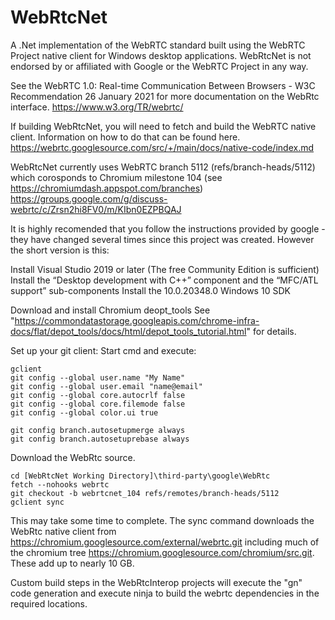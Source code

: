 # WebRtcNet
A .Net implementation of the WebRTC standard built using the WebRTC Project native client for Windows desktop applications. WebRtcNet is not endorsed by or affiliated with Google or the WebRTC Project in any way.

See the WebRTC 1.0: Real-time Communication Between Browsers - W3C Recommendation 26 January 2021 for more documentation on the WebRtc interface. 
https://www.w3.org/TR/webrtc/

If building WebRtcNet, you will need to fetch and build the WebRTC native client. Information on how to do that can be found here.
https://webrtc.googlesource.com/src/+/main/docs/native-code/index.md

WebRtcNet currently uses WebRTC branch 5112 (refs/branch-heads/5112) which corosponds to Chromium milestone 104 (see https://chromiumdash.appspot.com/branches)
https://groups.google.com/g/discuss-webrtc/c/Zrsn2hi8FV0/m/KIbn0EZPBQAJ


It is highly recomended that you follow the instructions provided by google - they have changed several times since this project was created. However the short version is this:

Install Visual Studio 2019 or later (The free Community Edition is sufficient)
	 Install the “Desktop development with C++” component and the “MFC/ATL support” sub-components
	 Install the 10.0.20348.0 Windows 10 SDK

Download and install Chromium deopt_tools See "https://commondatastorage.googleapis.com/chrome-infra-docs/flat/depot_tools/docs/html/depot_tools_tutorial.html" for details.

Set up your git client:
Start cmd and execute:

	gclient
	git config --global user.name "My Name"
	git config --global user.email "name@email"
	git config --global core.autocrlf false
	git config --global core.filemode false
	git config --global color.ui true

	git config branch.autosetupmerge always
	git config branch.autosetuprebase always

Download the WebRtc source.

	cd [WebRtcNet Working Directory]\third-party\google\WebRtc
	fetch --nohooks webrtc
	git checkout -b webrtcnet_104 refs/remotes/branch-heads/5112
	gclient sync

This may take some time to complete. The sync command downloads the WebRtc native client from https://chromium.googlesource.com/external/webrtc.git including much of the chromium tree https://chromium.googlesource.com/chromium/src.git. These add up to nearly 10 GB.

Custom build steps in the WebRtcInterop projects will execute the "gn" code generation and execute ninja to build the webrtc dependencies in the required locations.
